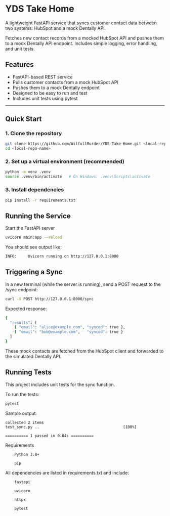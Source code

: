 # YDS Take Home

A lightweight FastAPI service that syncs customer contact data between two systems: HubSpot and a mock Dentally API.

Fetches new contact records from a mocked HubSpot API and pushes them to a mock Dentally API endpoint. Includes simple logging, error handling, and unit tests.

## Features

- FastAPI-based REST service
- Pulls customer contacts from a mock HubSpot API
- Pushes them to a mock Dentally endpoint
- Designed to be easy to run and test
- Includes unit tests using pytest

---

## Quick Start

### 1. Clone the repository

```bash
git clone https://github.com/WilfullMurder/YDS-Take-Home.git <local-repo-name>
cd <local-repo-name>
```
### 2. Set up a virtual environment (recommended)
```bash
python -m venv .venv
source .venv/bin/activate   # On Windows: .venv\Scripts\activate
```

### 3. Install dependencies
```bash
pip install -r requirements.txt
```

## Running the Service
Start the FastAPI server
```bash
uvicorn main:app --reload
```
You should see output like:
```bash
INFO:     Uvicorn running on http://127.0.0.1:8000
```


## Triggering a Sync

In a new terminal (while the server is running), send a POST request to the /sync endpoint:
```bash
curl -X POST http://127.0.0.1:8000/sync
```
Expected response:
```bash
{
  "results": [
    { "email": "alice@example.com", "synced": true },
    { "email": "bob@example.com",   "synced": true }
  ]
}
```
These mock contacts are fetched from the HubSpot client and forwarded to the simulated Dentally API.

## Running Tests

This project includes unit tests for the sync function.

To run the tests:
```bash
pytest
```
Sample output:
```
collected 2 items
test_sync.py ..                                     [100%]

========== 1 passed in 0.04s ==========
```
Requirements
```
    Python 3.8+

    pip
```
All dependencies are listed in requirements.txt and include:
```
    fastapi

    uvicorn

    httpx

    pytest
```
